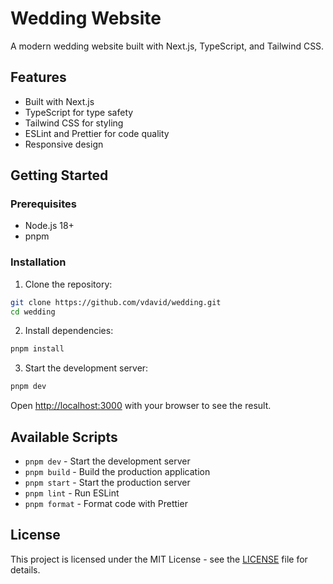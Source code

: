 # Wedding Website

A modern wedding website built with Next.js, TypeScript, and Tailwind CSS.

## Features

- Built with Next.js
- TypeScript for type safety
- Tailwind CSS for styling
- ESLint and Prettier for code quality
- Responsive design

## Getting Started

### Prerequisites

- Node.js 18+
- pnpm

### Installation

1. Clone the repository:

```bash
git clone https://github.com/vdavid/wedding.git
cd wedding
```

2. Install dependencies:

```bash
pnpm install
```

3. Start the development server:

```bash
pnpm dev
```

Open [http://localhost:3000](http://localhost:3000) with your browser to see the result.

## Available Scripts

- `pnpm dev` - Start the development server
- `pnpm build` - Build the production application
- `pnpm start` - Start the production server
- `pnpm lint` - Run ESLint
- `pnpm format` - Format code with Prettier

## License

This project is licensed under the MIT License - see the [LICENSE](LICENSE) file for details.
